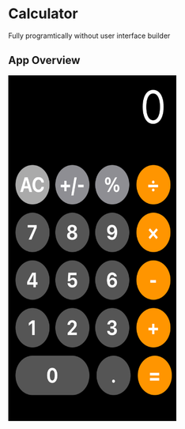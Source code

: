 # Calculator
Fully programtically without user interface builder 
## App Overview
<img src="https://github.com/Salmaalkashir/Calculator/blob/main/Screenshots/Simulator%20Screenshot%20-%20iPhone%20SE%20(3rd%20generation)%20-%202023-08-04%20at%2006.56.11.png" alt="search screen" width = 340 height = 700>


